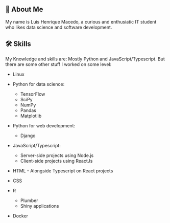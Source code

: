 
## 🚀 About Me
My name is Luis Henrique Macedo, a curious and enthusiatic IT student who likes
data science and software development.



## 🛠 Skills
My Knowledge and skills are: Mostly Python and JavaScript/Typescript. But there are some other stuff I worked on some level:

- Linux

- Python for data science:

    - TensorFlow
    - SciPy
    - NumPy
    - Pandas
    - Matplotlib

- Python for web development:

    - Django

- JavaScript/Typescript:

    - Server-side projects using Node.js
    - Client-side projects using ReactJs

- HTML - Alongside Typescript on React projects
- CSS
- R

    - Plumber
    - Shiny applications

- Docker
